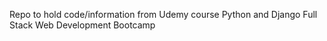 Repo to hold code/information from Udemy course Python and Django Full Stack Web Development Bootcamp
